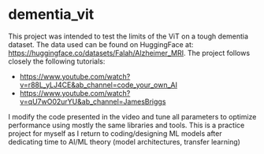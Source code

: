# dementia_vit

This project was intended to test the limits of the ViT on a tough dementia dataset. The data used can be found on HuggingFace at: https://huggingface.co/datasets/Falah/Alzheimer_MRI. The project follows closely the following tutorials: 


*   https://www.youtube.com/watch?v=r88L_yLJ4CE&ab_channel=code_your_own_AI
*   https://www.youtube.com/watch?v=qU7wO02urYU&ab_channel=JamesBriggs  


I modify the code presented in the video and tune all parameters to optimize performance using mostly the same libraries and tools. This is a practice project for myself as I return to coding/designing ML models after dedicating time to AI/ML theory (model architectures, transfer learning)
